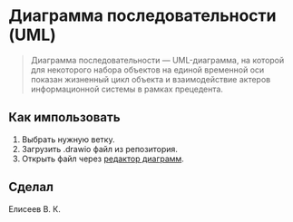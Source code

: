 # Диаграмма последовательности (UML)
> Диаграмма последовательности — UML-диаграмма, на которой для некоторого набора объектов на единой временной оси показан жизненный цикл объекта  и взаимодействие актеров  информационной системы в рамках прецедента.
## Как импользовать
1. Выбрать нужную ветку.
2. Загрузить .drawio файл из репозитория.
3. Открыть файл через [редактор диаграмм](https://app.diagrams.net/).
## Сделал
Елисеев В. К.
